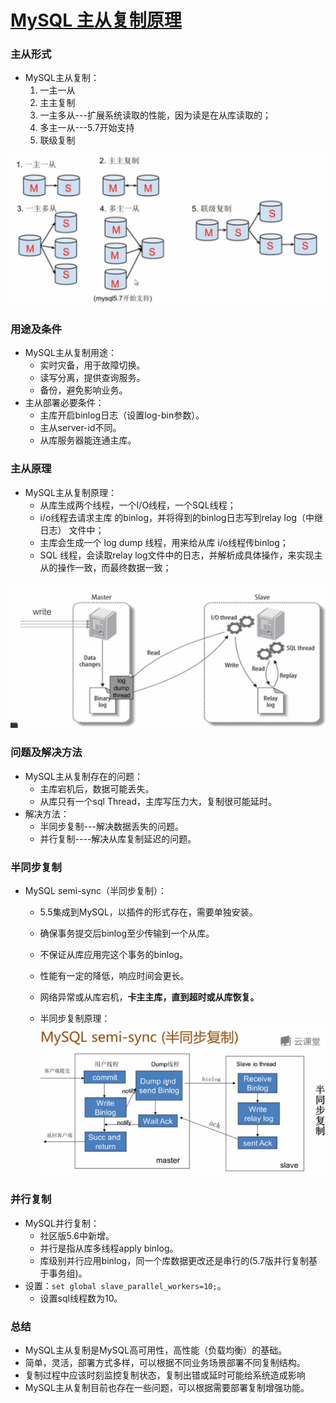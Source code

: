 # [MySQL 主从复制原理](http://www.cnblogs.com/Aiapple/p/5792939.html)

### 主从形式

- MySQL主从复制：
  1. 一主一从
  2. 主主复制
  3. 一主多从---扩展系统读取的性能，因为读是在从库读取的；
  4. 多主一从---5.7开始支持
  5. 联级复制

![](img/3.png?raw=true)

### 用途及条件

- MySQL主从复制用途：
  - 实时灾备，用于故障切换。
  - 读写分离，提供查询服务。
  - 备份，避免影响业务。
- 主从部署必要条件：
  - 主库开启binlog日志（设置log-bin参数）。
  - 主从server-id不同。
  - 从库服务器能连通主库。

### 主从原理

- MySQL主从复制原理：
  - 从库生成两个线程，一个I/O线程，一个SQL线程；
  - i/o线程去请求主库 的binlog，并将得到的binlog日志写到relay log（中继日志） 文件中；
  - 主库会生成一个 log dump 线程，用来给从库 i/o线程传binlog；
  - SQL 线程，会读取relay log文件中的日志，并解析成具体操作，来实现主从的操作一致，而最终数据一致；

![](img/4.png?raw=true)

### 问题及解决方法

- MySQL主从复制存在的问题：
  - 主库宕机后，数据可能丢失。
  - 从库只有一个sql Thread，主库写压力大，复制很可能延时。
- 解决方法：
  - 半同步复制---解决数据丢失的问题。
  - 并行复制----解决从库复制延迟的问题。

### 半同步复制

- MySQL semi-sync（半同步复制）：
  - 5.5集成到MySQL，以插件的形式存在，需要单独安装。
  - 确保事务提交后binlog至少传输到一个从库。
  - 不保证从库应用完这个事务的binlog。
  - 性能有一定的降低，响应时间会更长。
  - 网络异常或从库宕机，**卡主主库，直到超时或从库恢复。**


  - 半同步复制原理：![6](img/6.png)

### 并行复制

- MySQL并行复制：
  - 社区版5.6中新增。
  - 并行是指从库多线程apply binlog。
  - 库级别并行应用binlog，同一个库数据更改还是串行的(5.7版并行复制基于事务组)。
- 设置：`set global slave_parallel_workers=10;`。
  - 设置sql线程数为10。

### 总结

- MySQL主从复制是MySQL高可用性，高性能（负载均衡）的基础。
- 简单，灵活，部署方式多样，可以根据不同业务场景部署不同复制结构。
- 复制过程中应该时刻监控复制状态，复制出错或延时可能给系统造成影响
- MySQL主从复制目前也存在一些问题，可以根据需要部署复制增强功能。
